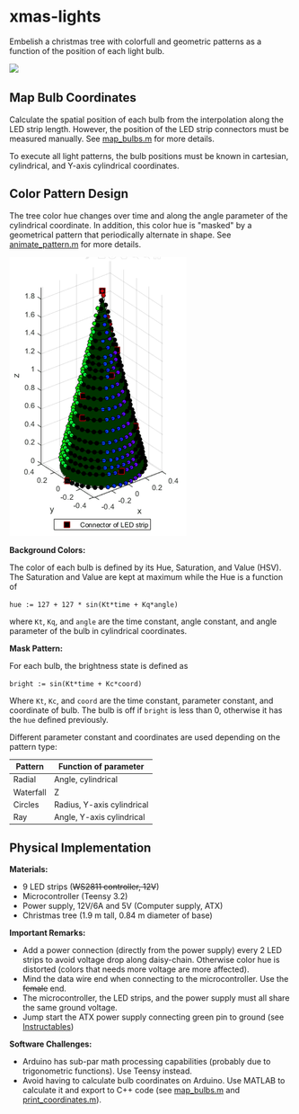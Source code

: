 # xmas-lights

Embelish a christmas tree with colorfull and geometric patterns as a function of the position of each light bulb.

![](img/final.gif) 

## Map Bulb Coordinates

Calculate the spatial position of each bulb from the interpolation along the LED strip length. However, the position of the LED strip connectors must be measured manually. See [map_bulbs.m](map_bulbs.m) for more details.

To execute all light patterns, the bulb positions must be known in cartesian, cylindrical, and Y-axis cylindrical coordinates.

## Color Pattern Design

The tree color hue changes over time and along the angle parameter of the cylindrical coordinate. In addition, this color hue is "masked" by a geometrical pattern that periodically alternate in shape. See [animate_pattern.m](animate_pattern.m) for more details.

![](img/pattern.gif)

**Background Colors:**

The color of each bulb is defined by its Hue, Saturation, and Value (HSV). The Saturation and Value are kept at maximum while the Hue is a function of

`hue := 127 + 127 * sin(Kt*time + Kq*angle)`

where `Kt`, `Kq`, and `angle` are the time constant, angle constant, and angle parameter of the bulb in cylindrical coordinates. 

**Mask Pattern:**

For each bulb, the brightness state is defined as

`bright := sin(Kt*time + Kc*coord)`

Where `Kt`, `Kc`, and `coord` are the time constant, parameter constant, and coordinate of bulb. The bulb is off if `bright` is less than 0, otherwise it has the `hue` defined previously.

Different parameter constant and coordinates are used depending on the pattern type:

| Pattern | Function of parameter |
| ------- | ----------- |
| Radial  | Angle, cylindrical |
| Waterfall | Z |
| Circles | Radius, Y-axis cylindrical |
| Ray | Angle, Y-axis cylindrical | 

## Physical Implementation

**Materials:**

- 9 LED strips (~~WS2811 controller, 12V~~)
- Microcontroller (Teensy 3.2)
- Power supply, 12V/6A and 5V (Computer supply, ATX)
- Christmas tree (1.9 m tall, 0.84 m diameter of base)

**Important Remarks:**

- Add a power connection (directly from the power supply) every 2 LED strips to avoid voltage drop along daisy-chain. Otherwise color hue is distorted (colors that needs more voltage are more affected).
- Mind the data wire end when connecting to the microcontroller. Use the ~~female~~ end.
- The microcontroller, the LED strips, and the power supply must all share the same ground voltage.
- Jump start the ATX power supply connecting green pin to ground (see [Instructables](https://www.instructables.com/id/How-to-power-up-an-ATX-Power-Supply-without-a-PC/))

**Software Challenges:**
- Arduino has sub-par math processing capabilities (probably due to trigonometric functions). Use Teensy instead.
- Avoid having to calculate bulb coordinates on Arduino. Use MATLAB to calculate it and export to C++ code (see [map_bulbs.m](map_bulbs.m) and [print_coordinates.m](print_coordinates.m)).

